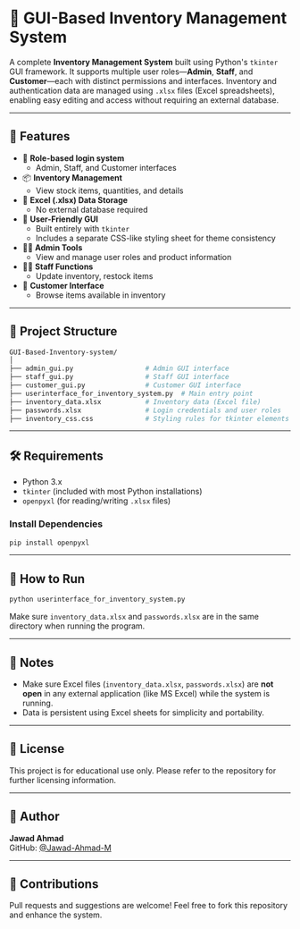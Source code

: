 # 🧮 GUI-Based Inventory Management System

A complete **Inventory Management System** built using Python's `tkinter` GUI framework. It supports multiple user roles—**Admin**, **Staff**, and **Customer**—each with distinct permissions and interfaces. Inventory and authentication data are managed using `.xlsx` files (Excel spreadsheets), enabling easy editing and access without requiring an external database.

---

## 🚀 Features

- 🔐 **Role-based login system**
  - Admin, Staff, and Customer interfaces
- 📦 **Inventory Management**
  - View stock items, quantities, and details
- 🧾 **Excel (.xlsx) Data Storage**
  - No external database required
- 🎨 **User-Friendly GUI**
  - Built entirely with `tkinter`
  - Includes a separate CSS-like styling sheet for theme consistency
- 🧑‍💼 **Admin Tools**
  - View and manage user roles and product information
- 👩‍🔧 **Staff Functions**
  - Update inventory, restock items
- 🧍 **Customer Interface**
  - Browse items available in inventory

---

## 📁 Project Structure

```bash
GUI-Based-Inventory-system/
│
├── admin_gui.py                  # Admin GUI interface
├── staff_gui.py                  # Staff GUI interface
├── customer_gui.py               # Customer GUI interface
├── userinterface_for_inventory_system.py  # Main entry point
├── inventory_data.xlsx           # Inventory data (Excel file)
├── passwords.xlsx                # Login credentials and user roles
├── inventory_css.css             # Styling rules for tkinter elements
```

---

## 🛠️ Requirements

- Python 3.x
- `tkinter` (included with most Python installations)
- `openpyxl` (for reading/writing `.xlsx` files)

### Install Dependencies

```bash
pip install openpyxl
```

---

## 🔧 How to Run

```bash
python userinterface_for_inventory_system.py
```

Make sure `inventory_data.xlsx` and `passwords.xlsx` are in the same directory when running the program.

---

## 📌 Notes

- Make sure Excel files (`inventory_data.xlsx`, `passwords.xlsx`) are **not open** in any external application (like MS Excel) while the system is running.
- Data is persistent using Excel sheets for simplicity and portability.

---

## 📜 License

This project is for educational use only. Please refer to the repository for further licensing information.

---

## 👤 Author

**Jawad Ahmad**  
GitHub: [@Jawad-Ahmad-M](https://github.com/Jawad-Ahmad-M)

---

## 🤝 Contributions

Pull requests and suggestions are welcome! Feel free to fork this repository and enhance the system.
